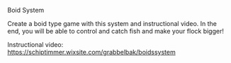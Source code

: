 Boid System

Create a boid type game with this system and instructional video.
In the end, you will be able to control and catch fish and make your flock bigger!

Instructional video: https://schiptimmer.wixsite.com/grabbelbak/boidssystem
